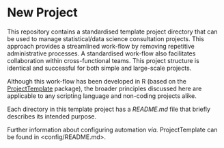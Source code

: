 New Project
================

This repository contains a standardised template project directory that can be used to manage statistical/data science consultation projects. This approach provides a streamlined work-flow by removing repetitive administrative processes. A standardised work-flow also facilitates collaboration within cross-functional teams. This project structure is identical and successful for both simple and large-scale projects.

Although this work-flow has been developed in R (based on the [ProjectTemplate](http://projecttemplate.net) package), the broader principles discussed here are applicable to any scripting language and non-coding projects alike.

Each directory in this template project has a _README.md_ file that briefly describes its intended purpose. 

Further information about configuring automation _via._ ProjectTemplate can be found in <config/README.md>.
